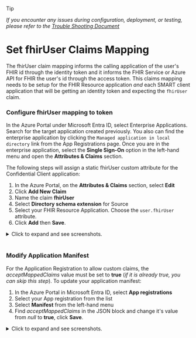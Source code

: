 > [!TIP]
> *If you encounter any issues during configuration, deployment, or testing, please refer to the [Trouble Shooting Document](../troubleshooting.md)*

# Set fhirUser Claims Mapping

The fhirUser claim mapping informs the calling application of the user's FHIR id through the identity token and it informs the FHIR Service or Azure API for FHIR the user's id through the access token. This claims mapping needs to be setup for the FHIR Resource application *and* each SMART client application that will be getting an identity token and expecting the `fhirUser` claim.

### Configure fhirUser mapping to token

In the Azure Portal under Microsoft Entra ID, select Enterprise Applications. Search for the target application created previously. You also can find the enterprise application by clicking the `Managed application in local directory` link from the App Registrations page. Once you are in the enterprise application, select the **Single Sign-On** option in the left-hand menu and open the **Attributes & Claims** section.

The following steps will assign a static fhirUser custom attribute for the Confidential Client application:

1. In the Azure Portal, on the **Attributes & Claims** section, select **Edit**
2. Click **Add New Claim**
3. Name the claim **fhirUser**
4. Select **Directory schema extension** for Source
5. Select your FHIR Resource Application. Choose the `user.fhirUser` attribute.
6. Click **Add** then **Save**.

<details>
<summary>Click to expand and see screenshots.</summary>
<br />

![Azure Portal image of custom attribute claims configuration screen](./images/1_attributes_claims.png)
![Azure Portal image of creating new custom claim](./images/fhirUser_set_oidc_claim_info.png)
![Azure Portal image of creating new custom claim](./images/fhirUser_set_oidc_claim_info2.png)
![Azure Portal image of creating new custom claim](./images/fhirUser_set_oidc_claim_info3.png)
</details>

<br />

### Modify Application Manifest

For the Application Registration to allow custom claims, the *acceptMappedClaims* value must be set to **true** (*if it is already true, you can skip this step*). To update your application manifest:

1. In the Azure Portal in Microsoft Entra ID, select **App registrations**
2. Select your App registration from the list
3. Select **Manifest** from the left-hand menu
4. Find *acceptMappedClaims* in the JSON block and change it's value from *null* to **true**, click **Save**.

<details>
<summary>Click to expand and see screenshots.</summary>
<br />

![Azure Portal image of changing the application manifest to accept mapped claims.](./images/change_app_manifest_claims_mapping.png)
</details>